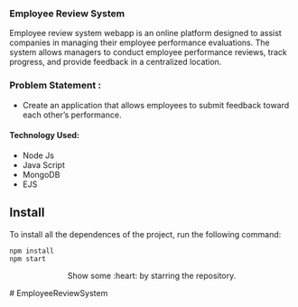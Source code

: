 ### Employee Review System
Employee review system webapp is an online platform designed to assist companies in managing their employee performance evaluations. The system allows managers to conduct employee performance reviews, track progress, and provide feedback in a centralized location.

### Problem Statement : 
 - Create an application that allows employees to submit feedback toward each other’s performance.
 
#### Technology Used:
 - Node Js
 - Java Script
 - MongoDB
 - EJS
 

 ## Install

To install all the dependences of the project, run the following command:

   
    npm install
    npm start



<p align="center">
  Show some :heart: by starring the repository.
</p>

#   E m p l o y e e R e v i e w S y s t e m  
 